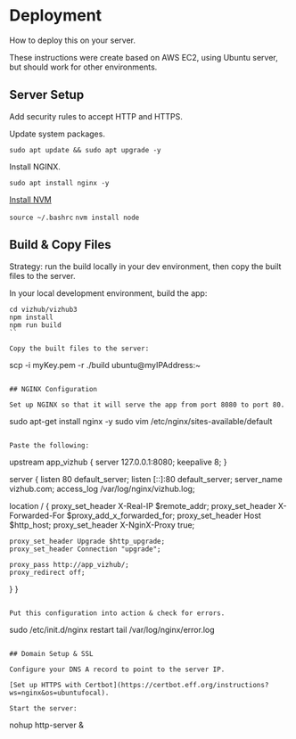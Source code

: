 # Deployment

How to deploy this on your server.

These instructions were create based on AWS EC2, using Ubuntu server, but should work for other environments.

## Server Setup

Add security rules to accept HTTP and HTTPS.

Update system packages.

`sudo apt update && sudo apt upgrade -y`

Install NGINX.

`sudo apt install nginx -y`

[Install NVM](https://github.com/nvm-sh/nvm#install--update-script)

`source ~/.bashrc`
`nvm install node`

## Build & Copy Files

Strategy: run the build locally in your dev environment, then copy the built files to the server.

In your local development environment, build the app:

```
cd vizhub/vizhub3
npm install
npm run build
``

Copy the built files to the server:

```

scp -i myKey.pem -r ./build ubuntu@myIPAddress:~

```

## NGINX Configuration

Set up NGINX so that it will serve the app from port 8080 to port 80.

```

sudo apt-get install nginx -y
sudo vim /etc/nginx/sites-available/default

```

Paste the following:

```

upstream app_vizhub {
server 127.0.0.1:8080;
keepalive 8;
}

server {
listen 80 default_server;
listen [::]:80 default_server;
server_name vizhub.com;
access_log /var/log/nginx/vizhub.log;

location / {
proxy_set_header X-Real-IP $remote_addr;
proxy_set_header X-Forwarded-For $proxy_add_x_forwarded_for;
proxy_set_header Host $http_host;
proxy_set_header X-NginX-Proxy true;

    proxy_set_header Upgrade $http_upgrade;
    proxy_set_header Connection "upgrade";

    proxy_pass http://app_vizhub/;
    proxy_redirect off;

}
}

```

Put this configuration into action & check for errors.

```

sudo /etc/init.d/nginx restart
tail /var/log/nginx/error.log

```

## Domain Setup & SSL

Configure your DNS A record to point to the server IP.

[Set up HTTPS with Certbot](https://certbot.eff.org/instructions?ws=nginx&os=ubuntufocal).

Start the server:

```
nohup http-server &
```

